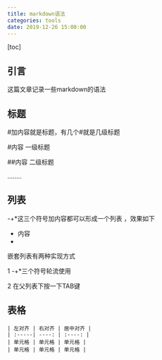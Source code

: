 ```yaml
---
title: markdown语法
categories: tools
date: 2019-12-26 15:00:00
---
```




[toc]



## 引言

这篇文章记录一些markdown的语法





## 标题

#加内容就是标题，有几个#就是几级标题

#内容  一级标题

##内容 二级标题

........







## 列表

-+*这三个符号加内容都可以形成一个列表 ，效果如下

* 内容
*   

嵌套列表有两种实现方式

1  -+*三个符号轮流使用

2  在父列表下按一下TAB键





## 表格

```
| 左对齐 | 右对齐 | 居中对齐 |
| :-----| ----: | :----: |
| 单元格 | 单元格 | 单元格 |
| 单元格 | 单元格 | 单元格 |
```